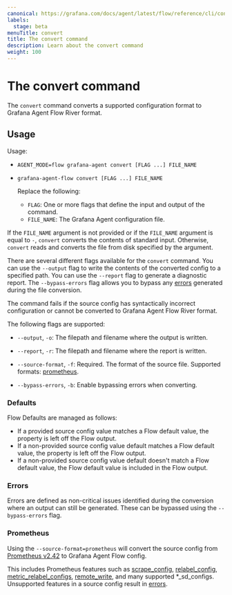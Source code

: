 ```yaml
---
canonical: https://grafana.com/docs/agent/latest/flow/reference/cli/convert/
labels:
  stage: beta
menuTitle: convert
title: The convert command
description: Learn about the convert command
weight: 100
---
```


# The convert command

The `convert` command converts a supported configuration format to Grafana Agent Flow River format.

## Usage

Usage:

* `AGENT_MODE=flow grafana-agent convert [FLAG ...] FILE_NAME`
* `grafana-agent-flow convert [FLAG ...] FILE_NAME`

   Replace the following:

   * `FLAG`: One or more flags that define the input and output of the command.
   * `FILE_NAME`: The Grafana Agent configuration file.

If the `FILE_NAME` argument is not provided or if the `FILE_NAME` argument is
equal to `-`, `convert` converts the contents of standard input. Otherwise,
`convert` reads and converts the file from disk specified by the argument.

There are several different flags available for the `convert` command. You can use the `--output` flag to write the contents of the converted config to a specified path. You can use the `--report` flag to generate a diagnostic report. The `--bypass-errors` flag allows you to bypass any [errors] generated during the file conversion.

The command fails if the source config has syntactically incorrect
configuration or cannot be converted to Grafana Agent Flow River format.

The following flags are supported:

* `--output`, `-o`: The filepath and filename where the output is written.

* `--report`, `-r`: The filepath and filename where the report is written.

* `--source-format`, `-f`: Required. The format of the source file. Supported formats: [prometheus].

* `--bypass-errors`, `-b`: Enable bypassing errors when converting.

[prometheus]: #prometheus
[errors]: #errors

### Defaults

Flow Defaults are managed as follows:
* If a provided source config value matches a Flow default value, the property is left off the Flow output.
* If a non-provided source config value default matches a Flow default value, the property is left off the Flow output.
* If a non-provided source config value default doesn't match a Flow default value, the Flow default value is included in the Flow output.

### Errors

Errors are defined as non-critical issues identified during the conversion
where an output can still be generated. These can be bypassed using the
`--bypass-errors` flag.

### Prometheus

Using the `--source-format=prometheus` will convert the source config from
[Prometheus v2.42](https://prometheus.io/docs/prometheus/2.42/configuration/configuration/)
to Grafana Agent Flow config.

This includes Prometheus features such as
[scrape_config](https://prometheus.io/docs/prometheus/2.42/configuration/configuration/#scrape_config), 
[relabel_config](https://prometheus.io/docs/prometheus/2.42/configuration/configuration/#relabel_config),
[metric_relabel_configs](https://prometheus.io/docs/prometheus/2.42/configuration/configuration/#metric_relabel_configs),
[remote_write](https://prometheus.io/docs/prometheus/2.42/configuration/configuration/#remote_write),
and many supported *_sd_configs. Unsupported features in a source config result
in [errors].
